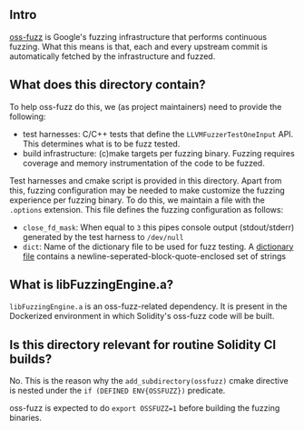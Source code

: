 ## Intro

[oss-fuzz][1] is Google's fuzzing infrastructure that performs continuous fuzzing. What this means is that, each and every upstream commit is automatically fetched by the infrastructure and fuzzed.

## What does this directory contain?

To help oss-fuzz do this, we (as project maintainers) need to provide the following:

- test harnesses: C/C++ tests that define the `LLVMFuzzerTestOneInput` API. This determines what is to be fuzz tested.
- build infrastructure: (c)make targets per fuzzing binary. Fuzzing requires coverage and memory instrumentation of the code to be fuzzed.

Test harnesses and cmake script is provided in this directory. Apart from this, fuzzing configuration may be needed to make customize the fuzzing experience per fuzzing binary. To do this, we maintain a file with the `.options` extension. This file defines the fuzzing configuration as follows:
  - `close_fd_mask`: When equal to `3` this pipes console output (stdout/stderr) generated by the test harness to `/dev/null`
  - `dict`: Name of the dictionary file to be used for fuzz testing. A [dictionary file][2] contains a newline-seperated-block-quote-enclosed set of strings

## What is libFuzzingEngine.a?

`libFuzzingEngine.a` is an oss-fuzz-related dependency. It is present in the Dockerized environment in which Solidity's oss-fuzz code will be built.

## Is this directory relevant for routine Solidity CI builds?

No. This is the reason why the `add_subdirectory(ossfuzz)` cmake directive is nested under the `if (DEFINED ENV{OSSFUZZ})` predicate.

oss-fuzz is expected to do `export OSSFUZZ=1` before building the fuzzing binaries.

[1]: https://github.com/google/oss-fuzz
[2]: https://github.com/rc0r/afl-fuzz/blob/master/dictionaries/README.dictionaries
